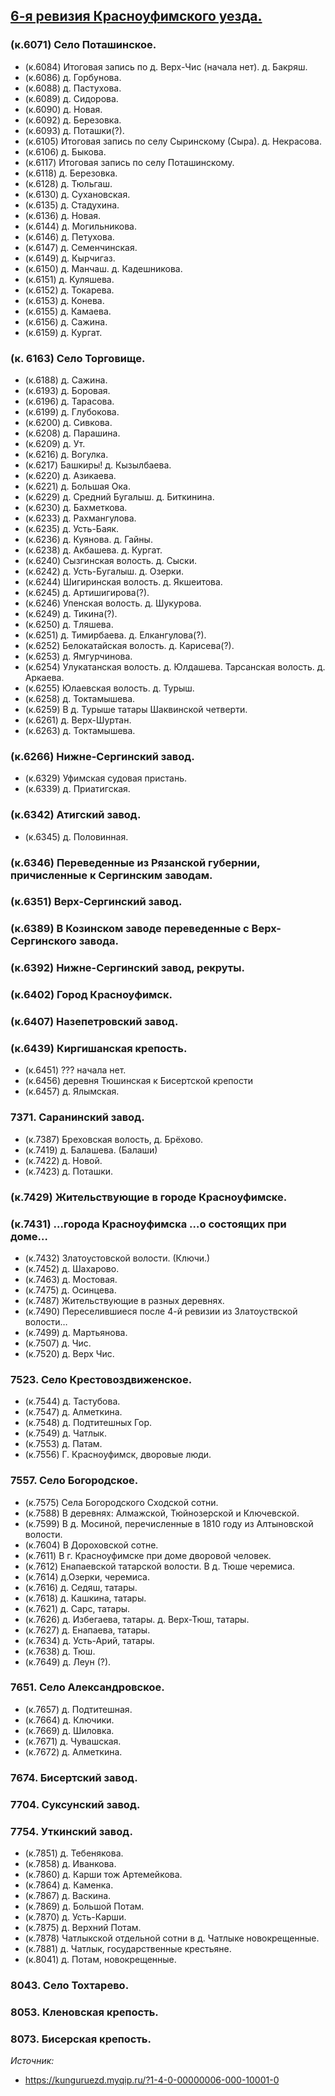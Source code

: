 ## [6-я ревизия Красноуфимского уезда.](https://vk.com/wall-120885113_1387)

### (к.6071) Село Поташинское.

- (к.6084) Итоговая запись по д. Верх-Чис (начала нет). д. Бакряш.
- (к.6086) д. Горбунова.
- (к.6088) д. Пастухова.
- (к.6089) д. Сидорова.
- (к.6090) д. Новая.
- (к.6092) д. Березовка.
- (к.6093) д. Поташки(?).
- (к.6105) Итоговая запись по селу Сыринскому (Сыра). д. Некрасова.
- (к.6106) д. Быкова.
- (к.6117) Итоговая запись по селу Поташинскому.
- (к.6118) д. Березовка.
- (к.6128) д. Тюльгаш.
- (к.6130) д. Сухановская.
- (к.6135) д. Стадухина.
- (к.6136) д. Новая.
- (к.6144) д. Могильникова.
- (к.6146) д. Петухова.
- (к.6147) д. Семенчинская.
- (к.6149) д. Кырчигаз.
- (к.6150) д. Манчаш. д. Кадешникова.
- (к.6151) д. Куляшева.
- (к.6152) д. Токарева.
- (к.6153) д. Конева.
- (к.6155) д. Камаева.
- (к.6156) д. Сажина.
- (к.6159) д. Кургат.

### (к. 6163) Село Торговище.

- (к.6188) д. Сажина.
- (к.6193) д. Боровая.
- (к.6196) д. Тарасова.
- (к.6199) д. Глубокова.
- (к.6200) д. Сивкова.
- (к.6208) д. Парашина.
- (к.6209) д. Ут.
- (к.6216) д. Вогулка.
- (к.6217) Башкиры! д. Кызылбаева.
- (к.6220) д. Азикаева.
- (к.6221) д. Большая Ока.
- (к.6229) д. Средний Бугалыш. д. Биткинина.
- (к.6230) д. Бахметкова.
- (к.6233) д. Рахмангулова.
- (к.6235) д. Усть-Баяк.
- (к.6236) д. Куянова. д. Гайны.
- (к.6238) д. Акбашева. д. Кургат.
- (к.6240) Сызгинская волость. д. Сыски.
- (к.6242) д. Усть-Бугалыш. д. Озерки.
- (к.6244) Шигиринская волость. д. Якшеитова.
- (к.6245) д. Артишигирова(?).
- (к.6246) Упенская волость. д. Шукурова.
- (к.6249) д. Тикина(?).
- (к.6250) д. Тляшева.
- (к.6251) д. Тимирбаева. д. Елкангулова(?).
- (к.6252) Белокатайская волость. д. Карисева(?).
- (к.6253) д. Ямгурчинова.
- (к.6254) Улукатанская волость. д. Юлдашева. Тарсанская волость. д. Аркаева.
- (к.6255) Юлаевская волость. д. Турыш.
- (к.6258) д. Токтамышева.
- (к.6259) В д. Турыше татары Шаквинской четверти.
- (к.6261) д. Верх-Шуртан.
- (к.6263) д. Токтамышева.

### (к.6266) Нижне-Сергинский завод.

- (к.6329) Уфимская судовая пристань.
- (к.6339) д. Приатигская.

### (к.6342) Атигский завод.

- (к.6345) д. Половинная.

### (к.6346) Переведенные из Рязанской губернии, причисленные к Сергинским заводам.
### (к.6351) Верх-Сергинский завод.
### (к.6389) В Козинском заводе переведенные с Верх-Сергинского завода.
### (к.6392) Нижне-Сергинский завод, рекруты.
### (к.6402) Город Красноуфимск.
### (к.6407) Назепетровский завод.
### (к.6439) Киргишанская крепость.

- (к.6451) ??? начала нет.
- (к.6456) деревня Тюшинская к Бисертской крепости
- (к.6457) д. Ялымская.

### 7371. Саранинский завод.

- (к.7387) Бреховская волость, д. Брёхово.
- (к.7419) д. Балашева. (Балаши)
- (к.7422) д. Новой.
- (к.7423) д. Поташки.

### (к.7429) Жительствующие в городе Красноуфимске.

### (к.7431) …города Красноуфимска …о состоящих при доме…

- (к.7432) Златоустовской волости. (Ключи.)
- (к.7452) д. Шахарово.
- (к.7463) д. Мостовая.
- (к.7475) д. Осинцева.
- (к.7487) Жительствующие в разных деревнях.
- (к.7490) Переселившиеся после 4-й ревизии из Златоуствской волости…
- (к.7499) д. Мартьянова.
- (к.7507) д. Чис.
- (к.7520) д. Верх Чис.

### 7523. Село Крестовоздвиженское.
- (к.7544) д. Тастубова.
- (к.7547) д. Алметкина.
- (к.7548) д. Подтитешных Гор.
- (к.7549) д. Чатлык.
- (к.7553) д. Патам.
- (к.7556) Г. Красноуфимск, дворовые люди.

### 7557. Село Богородское.

- (к.7575) Села Богородского Сходской сотни.
- (к.7588) В деревнях: Алмажской, Тюйнозерской и Ключевской.
- (к.7599) В д. Мосиной, перечисленные в 1810 году из Алтыновской волости.
- (к.7604) В Дороховской сотне.
- (к.7611) В г. Красноуфимске при доме дворовой человек.
- (к.7612) Енапаевской татарской волости. В д. Тюше черемиса.
- (к.7614) д.Озерки, черемиса.
- (к.7616) д. Седяш, татары.
- (к.7618) д. Кашкина, татары.
- (к.7621) д. Сарс, татары.
- (к.7626) д. Избегаева, татары. д. Верх-Тюш, татары.
- (к.7627) д. Енапаева, татары.
- (к.7634) д. Усть-Арий, татары.
- (к.7638) д. Тюш.
- (к.7649) д. Леун (?).

### 7651. Село Александровское.

- (к.7657) д. Подтитешная.
- (к.7664) д. Ключики.
- (к.7669) д. Шиловка.
- (к.7671) д. Чувашская.
- (к.7672) д. Алметкина.

### 7674. Бисертский завод.
### 7704. Суксунский завод.
### 7754. Уткинский завод.

- (к.7851) д. Тебенякова.
- (к.7858) д. Иванкова.
- (к.7860) д. Карши тож Артемейкова.
- (к.7864) д. Каменка.
- (к.7867) д. Васкина.
- (к.7869) д. Большой Потам.
- (к.7870) д. Усть-Карши.
- (к.7875) д. Верхний Потам.
- (к.7878) Чатлыкской отдельной сотни в д. Чатлыке новокрещенные.
- (к.7881) д. Чатлык, государственные крестьяне.
- (к.8041) д. Потам, новокрещенные.

### 8043. Село Тохтарево.
### 8053. Кленовская крепость.
### 8073. Бисерская крепость.

_Источник:_

* https://kunguruezd.myqip.ru/?1-4-0-00000006-000-10001-0